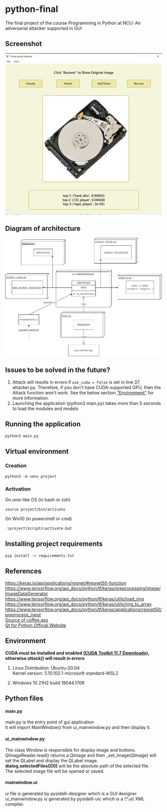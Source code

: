 # python-final
The final project of the course Programming in Python at NCU: An adversarial attacker supported in GUI
## Screenshot
![screenshot](./screenshot.png)

## Diagram of architecture

![Diagram](./Diagram.drawio.png)
## Issues to be solved in the future?
1. Attack will results in errors if ```use_cuda = False``` is set in line 37, attacker.py. Therefore, if you don't have CUDA-supported GPU, then the Attack function won't work. See the below section ["Environment"](https://github.com/sShaAanGg/python-final/edit/main/README.md#environment) for more information.
2. Launching the application (python3 main.py) takes more than 5 seconds to load the modules and models

## Running the application
```
python3 main.py
```

## Virtual environment
### Creation
```
python3 -m venv project
```
### Activation
On unix-like OS (in bash or zsh)
```
source project/bin/activate
```
On Win10 (in powershell or cmd)
```
.\project\Scripts\activate.bat
```
## Installing project requirements
```
pip install -r requirements.txt
```

## References
https://keras.io/api/applications/resnet/#resnet50-function  
https://www.tensorflow.org/api_docs/python/tf/keras/preprocessing/image/ImageDataGenerator  
https://www.tensorflow.org/api_docs/python/tf/keras/utils/load_img  
https://www.tensorflow.org/api_docs/python/tf/keras/utils/img_to_array  
https://www.tensorflow.org/api_docs/python/tf/keras/applications/resnet50/preprocess_input  
[Source of coffee.qss](https://code.qt.io/cgit/qt/qtbase.git/tree/examples/widgets/widgets/stylesheet/qss/coffee.qss?h=6.3)  
[Qt for Python Official Website](https://doc.qt.io/qtforpython/index.html)

## Environment
**CUDA must be installed and enabled [(CUDA Toolkit 11.7 Downloads)](https://developer.nvidia.com/cuda-downloads), otherwise attack() will result in errors**
1. Linux Distribution: Ubuntu-20.04  
Kernel version: 5.10.102.1-microsoft-standard-WSL2

2. Windows 10 21H2 build 19044.1706

## Python files

#### main.py
main.py is the entry point of gui application  
It will import MainWindow() from ui_mainwindow.py and then display it.
#### ui_mainwindow.py
The class Window is responsible for display image and buttons.  
QImageReader.read() returns a QImage and then _set_image(QImage) will set the QLabel and display the QLabel image.  
**dialog.selectedFiles()[0]** will be the absolute path of the selected file.  
The selected image file will be opened or saved.  

#### mainwindow.ui
ui file is generated by pyside6-designer which is a GUI designer.  
ui_mainwindow.py is generated by pyside6-uic which is a (*.ui) XML compiler.
